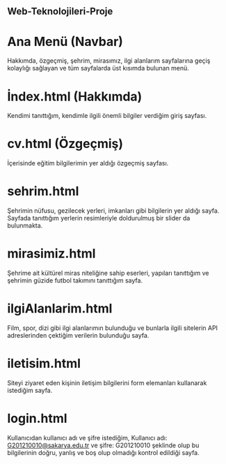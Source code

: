 ## Web-Teknolojileri-Proje

# Ana Menü (Navbar)
Hakkımda, özgeçmiş, şehrim, mirasımız, ilgi alanlarım sayfalarına geçiş kolaylığı sağlayan ve tüm sayfalarda üst kısımda bulunan menü.
# İndex.html (Hakkımda)
Kendimi tanıttığım, kendimle ilgili önemli bilgiler verdiğim giriş sayfası.
# cv.html (Özgeçmiş)
İçerisinde eğitim bilgilerimin yer aldığı özgeçmiş sayfası.
# sehrim.html
Şehrimin nüfusu, gezilecek yerleri, imkanları gibi bilgilerin yer aldığı sayfa. Sayfada tanıttığım yerlerin resimleriyle doldurulmuş  bir slider da bulunmakta.
# mirasimiz.html
Şehrime ait kültürel miras niteliğine sahip eserleri, yapıları tanıttığım ve şehrimin güzide futbol takımını tanıttığım sayfa. 
# ilgiAlanlarim.html
Film, spor, dizi gibi ilgi alanlarımın bulunduğu ve bunlarla ilgili sitelerin API adreslerinden çektiğim verilerin bulunduğu sayfa.
# iletisim.html
Siteyi ziyaret eden kişinin iletişim bilgilerini form elemanları kullanarak istediğim sayfa.
# login.html
Kullanıcıdan kullanıcı adı ve şifre istediğim, Kullanıcı adı: G201210010@sakarya.edu.tr ve şifre: G201210010   şeklinde olup bu bilgilerinin doğru, yanlış ve boş olup olmadığı kontrol edildiği sayfa.
